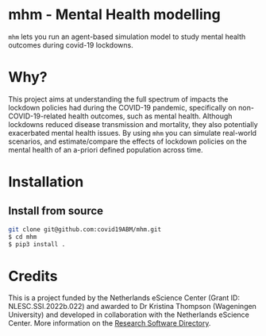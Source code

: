 # mhm - Mental Health modelling
`mhm` lets you run an agent-based simulation model to study mental health outcomes during covid-19 lockdowns. 

# Why?
This project aims at understanding the full spectrum of impacts the lockdown policies had during the COVID-19 pandemic, specifically on non-COVID-19-related health outcomes, such as mental health. Although lockdowns reduced disease transmission and mortality, they also potentially exacerbated mental health issues. By using `mhm` you can simulate real-world scenarios, and estimate/compare the effects of lockdown policies on the mental health of an a-priori defined population across time.

# Installation
## Install from source

```bash
git clone git@github.com:covid19ABM/mhm.git
$ cd mhm
$ pip3 install .
```
# Credits
This is a project funded by the Netherlands eScience Center (Grant ID: NLESC.SSI.2022b.022) and awarded to Dr Kristina Thompson (Wageningen University) and developed in collaboration with the Netherlands eScience Center. More information on the [Research Software Directory](https://research-software-directory.org/projects/covid-19-mitigation-policies).
